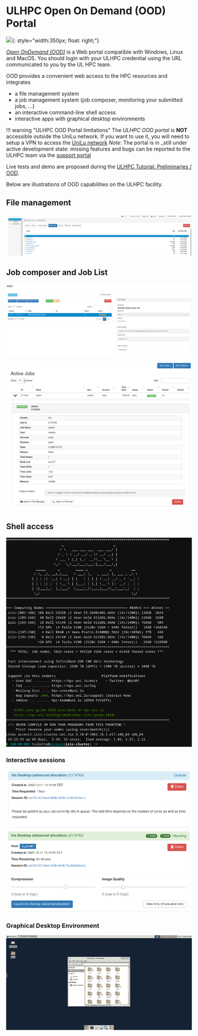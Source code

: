 # ULHPC Open On Demand (OOD) Portal

![](https://openondemand.org/assets/images/ood_logo_stack_rgb.svg){: style="width:350px; float: right;"}

_[Open OnDemand (OOD)](https://openondemand.org/)_ is a Web portal compatible with Windows, Linux and MacOS.
You should login with your ULHPC credential using the URL communicated to you by the UL HPC team.

OOD provides a convenient web access to the HPC resources and integrates

* a file management system
* a job management system (job composer, monitoring your submitted jobs, ...)
* an interactive command-line shell access
* interactive apps with graphical desktop environments

!!! warning "ULHPC OOD Portal limitations"
    The _ULHPC OOD portal_ is **NOT** accessible outside the UniLu network.
    If you want to use it, you will need to setup a VPN to access the [UniLu network](https://vpn.uni.lu/)
    _Note_: The portal is in _still under active development state: missing features and bugs can be reported to the ULHPC team via the [support portal](https://hpc.uni.lu/support)

Live tests and demo are proposed during the [ULHPC Tutorial: Preliminaries / OOD](https://ulhpc-tutorials.readthedocs.io/en/latest/setup/preliminaries/).

Below are illustrations of OOD capabilities on the ULHPC facility.

## File management

![](images/ood_file_management.png)

## Job composer and Job List

![](images/ood_job_composer.png)

![](images/ood_job_list.png)

## Shell access

![](images/ood_shell_access.png)

### Interactive sessions

![](images/ood_graphical_waiting.png)
![](images/ood_graphical_allocated.png)

### Graphical Desktop Environment

![](images/ood_graphical_desktop.png)
